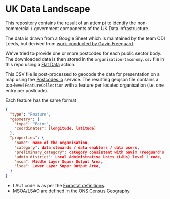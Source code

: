 # UK Data Landscape

This repository contains the result of an attempt to identify the non-commercial / government components
of the UK Data Infrastructure.

The data is drawn from a Google Sheet which is maintained by the team ODI Leeds, but derived from
[work conducted by Gavin Freeguard](https://docs.google.com/document/d/1URoTu0S8MtyPEQlxue5ArMpi2IJOn67DdmiXwz__QQo/edit).

We've tried to provide one or more postcodes for each public sector body. The downloaded data is then stored
in the `organisation-taxonomy.csv` file in this repo using a [Flat Data](https://octo.github.com/projects/flat-data) action.

This CSV file is post-processed to geocode the data for presentation on a map using the
[Postcodes.io](https://postcodes.io) service.
The resulting geojson file contains a top-level `FeatureCollection` with a feature per located organisation
(i.e. one entry per postcode).

Each feature has the same format

```json
{
  "type": "Feature",
  "geometry": {
    "type": "Point",
    "coordinates": [longitude, latitude]
  },
  "properties": {
    "name": name of the organisation,
    "category": data stewards / data enablers / data users,
    "preliminary_category": category consistent with Gavin Freeguard's work,
    "admin_district": Local Administrative Units (LAUs) level 1 code,
    "msoa": Middle Layer Super Output Area,
    "lsoa": Lower Layer Super Output Area,
  }
}
```

* LAU1 code is as per the [Eurostat definitions](https://www.ons.gov.uk/methodology/geography/ukgeographies/eurostat).
* MSOA/LSAO are defined in the
  [ONS Census Geography](https://www.ons.gov.uk/methodology/geography/ukgeographies/censusgeography#super-output-area-soa)
